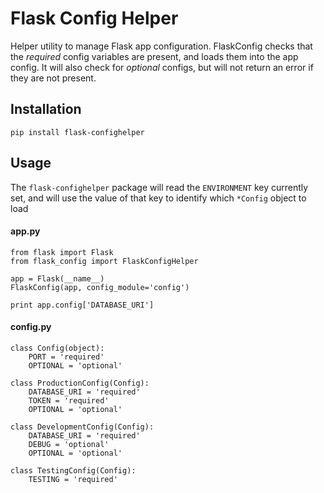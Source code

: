 # Flask Config Helper
Helper utility to manage Flask app configuration. FlaskConfig checks that the _required_ config
variables are present, and loads them into the app config. It will also check for _optional_ configs, but will not return an error if they are not present.

## Installation
```
pip install flask-confighelper
```

## Usage
The `flask-confighelper` package will read the `ENVIRONMENT` key currently set, and will use the value of that key to identify which `*Config` object to load

#### app.py
```
from flask import Flask
from flask_config import FlaskConfigHelper

app = Flask(__name__)
FlaskConfig(app, config_module='config')

print app.config['DATABASE_URI']
```

#### config.py
```
class Config(object):
    PORT = 'required'
    OPTIONAL = 'optional'

class ProductionConfig(Config):
    DATABASE_URI = 'required'
    TOKEN = 'required'
    OPTIONAL = 'optional'

class DevelopmentConfig(Config):
    DATABASE_URI = 'required'
    DEBUG = 'optional'
    OPTIONAL = 'optional'

class TestingConfig(Config):
    TESTING = 'required'
```

